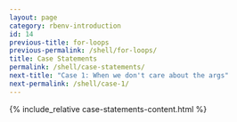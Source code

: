 ```yaml
---
layout: page
category: rbenv-introduction
id: 14
previous-title: for-loops
previous-permalink: /shell/for-loops/
title: Case Statements
permalink: /shell/case-statements/
next-title: "Case 1: When we don't care about the args"
next-permalink: /shell/case-1/
---
```


{% include_relative case-statements-content.html %}